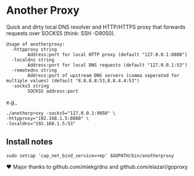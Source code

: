 Another Proxy
=============

Quick and dirty local DNS resolver and HTTP/HTTPS proxy that forwards requests over SOCKS5 (think: SSH -D9050).
```
Usage of anotherproxy:
  -httpproxy string
        Address:port for local HTTP proxy (default "127.0.0.1:8080")
  -localdns string
        Address:port for local DNS requests (default "127.0.0.1:53")
  -remotedns string
        Address:port of upstream DNS servers (comma seperated for multiple values) (default "8.8.8.8:53,8.8.4.4:53")
  -socks5 string
        SOCKS5 address:port
```

e.g.,
```
./anotherproxy -socks5="127.0.0.1:9050" \
-httpproxy="192.168.1.5:8080" \
-localdns="192.168.1.5:53"
```

## Install notes
```
sudo setcap 'cap_net_bind_service=+ep' $GOPATH/bin/anotherproxy
```

:heart: Major thanks to github.com/miekg/dns and github.com/elazarl/goproxy
